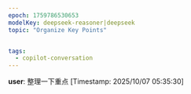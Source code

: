 ```yaml
---
epoch: 1759786530653
modelKey: deepseek-reasoner|deepseek
topic: "Organize Key Points"


tags:
  - copilot-conversation
---
```


**user**: 整理一下重点
[Timestamp: 2025/10/07 05:35:30]